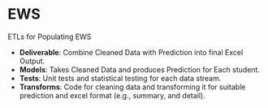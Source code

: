 # EWS
ETLs for Populating EWS


- **Deliverable**: Combine Cleaned Data with Prediction into final Excel Output.
- **Models**: Takes Cleaned Data and produces Prediction for Each student.
- **Tests**: Unit tests and statistical testing for each data stream.
- **Transforms**: Code for cleaning data and transforming it for suitable prediction and excel format (e.g., summary, and detail).